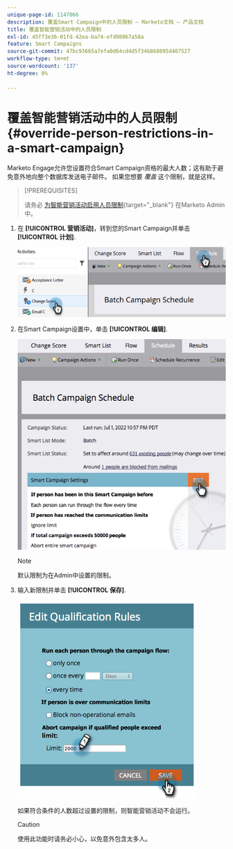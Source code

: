 ```yaml
---
unique-page-id: 1147066
description: 覆盖Smart Campaign中的人员限制 — Marketo文档 — 产品文档
title: 覆盖智能营销活动中的人员限制
exl-id: 45ff3e36-01fd-42ea-ba74-efd98867a58a
feature: Smart Campaigns
source-git-commit: 47bc93665a7efa0d64cd4d5f34b868895d407527
workflow-type: tm+mt
source-wordcount: '137'
ht-degree: 0%

---
```


# 覆盖智能营销活动中的人员限制 {#override-person-restrictions-in-a-smart-campaign}

Marketo Engage允许您设置符合Smart Campaign资格的最大人数；这有助于避免意外地向整个数据库发送电子邮件。 如果您想要 _覆盖_ 这个限制，就是这样。

>[!PREREQUISITES]
>
>请务必 [为智能营销活动启用人员限制](/help/marketo/product-docs/administration/email-setup/enable-person-restrictions-for-smart-campaigns.md){target="_blank"} 在Marketo Admin中。

1. 在 **[!UICONTROL 营销活动]**，转到您的Smart Campaign并单击 **[!UICONTROL 计划]**.

   ![](assets/override-person-restrictions-in-a-smart-campaign-1.png)

1. 在Smart Campaign设置中，单击 **[!UICONTROL 编辑]**.

   ![](assets/override-person-restrictions-in-a-smart-campaign-2.png)

   >[!NOTE]
   >
   >默认限制为在Admin中设置的限制。

1. 输入新限制并单击 **[!UICONTROL 保存]**.

   ![](assets/override-person-restrictions-in-a-smart-campaign-3.png)

   如果符合条件的人数超过设置的限制，则智能营销活动不会运行。

   >[!CAUTION]
   >
   >使用此功能时请务必小心，以免意外包含太多人。
